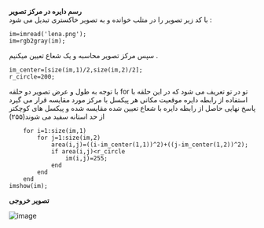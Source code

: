 **رسم دایره در مرکز تصویر**<br>
با کد زیر تصویر را در متلب خوانده و به تصویر خاکستری تبدیل می شود :

```
im=imread('lena.png');
im=rgb2gray(im);
```
سپس مرکز تصویر محاسبه و یک شعاع تعیین میکنیم .
```
im_center=[size(im,1)/2,size(im,2)/2];
r_circle=200;
```
با توجه به طول و عرض تصویر دو حلقه for تو در تو تعریف می شود که در این حلقه با استفاده از رابطه دایره موقعیت مکانی هر پیکسل با مرکز مورد مقایسه قرار می گیرد
پاسخ نهایی حاصل از رابطه دایره با شعاع تعیین شده مقایسه شده و پیکسل های کوچکتر از حد استانه سفید می شوند(۲۵۵)
```
    for i=1:size(im,1)
        for j=1:size(im,2)
            area(i,j)=((i-im_center(1,1))^2)+((j-im_center(1,2))^2);
            if area(i,j)<r_circle
                im(i,j)=255;
            end
        end
    end   
imshow(im);
```
**تصویر خروجی**

![image](https://user-images.githubusercontent.com/56272972/163580310-62de9496-6d67-4c84-9303-8d60b2798978.png)
